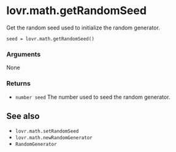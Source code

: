 <!--
category: reference
-->

lovr.math.getRandomSeed
===

Get the random seed used to initialize the random generator.

    seed = lovr.math.getRandomSeed()

### Arguments

None

### Returns

- `number seed` The number used to seed the random generator.

See also
---

- `lovr.math.setRandomSeed`
- `lovr.math.newRandomGenerator`
- `RandomGenerator`
